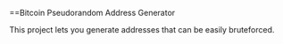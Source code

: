 ==Bitcoin Pseudorandom Address Generator

This project lets you generate addresses that can be easily bruteforced.
